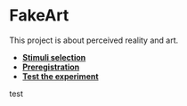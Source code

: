 # FakeArt

This project is about perceived reality and art.

- [**Stimuli selection**](https://realitybending.github.io/FakeArt/experiment/stimuli/stimuli_selection/stimuli_selection.html)
- [**Preregistration**](https://osf.io/xbrhe)
- [**Test the experiment**](https://realitybending.github.io/FakeArt/experiment/index?exp=README)

test